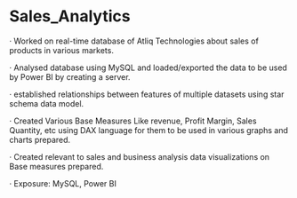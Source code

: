 # Sales_Analytics

· Worked on real-time database of Atliq Technologies about sales of products in various markets.

· Analysed database using MySQL and loaded/exported the data to be used by Power BI by creating a server.

· established relationships between features of multiple datasets using star schema data model.

· Created Various Base Measures Like revenue, Profit Margin, Sales Quantity, etc using DAX language for them to be used in various graphs and charts prepared.

· Created relevant to sales and business analysis data visualizations on Base measures prepared.

· Exposure: MySQL, Power BI
